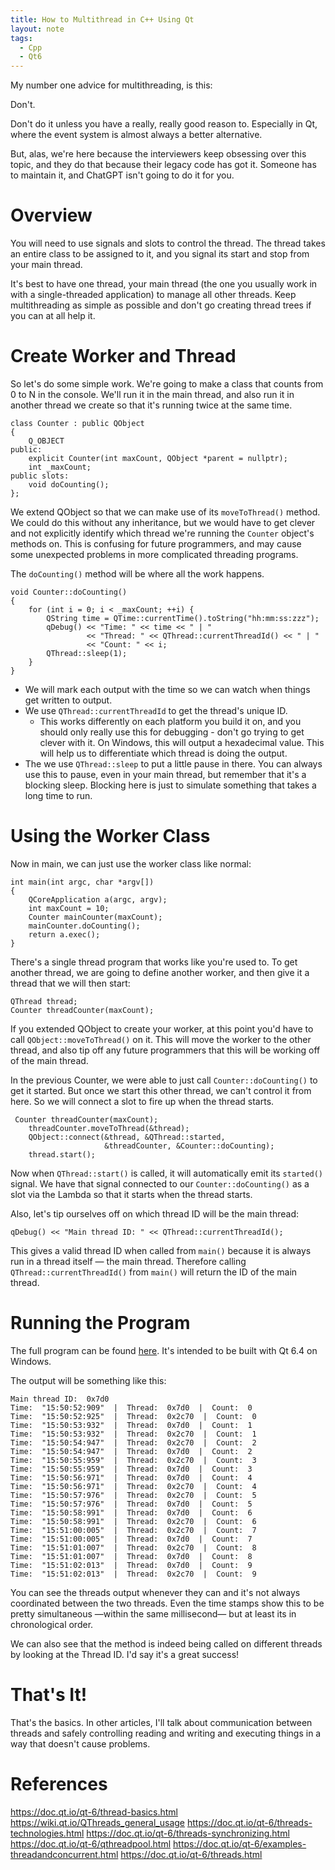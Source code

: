 ```yaml
---
title: How to Multithread in C++ Using Qt
layout: note
tags:
  - Cpp
  - Qt6
---
```



My number one advice for multithreading, is this:

Don't.

Don't do it unless you have a really, really good reason to. Especially in Qt, where the event system is almost always a better alternative.

But, alas, we're here because the interviewers keep obsessing over this topic, and they do that because their legacy code has got it. Someone has to maintain it, and ChatGPT isn't going to do it for you.

# Overview

You will need to use signals and slots to control the thread. The thread takes an entire class to be assigned to it, and you signal its start and stop from your main thread.

It's best to have one thread, your main thread (the one you usually work in with a single-threaded application) to manage all other threads. Keep multithreading as simple as possible and don't go creating thread trees if you can at all help it.

# Create Worker and Thread

So let's do some simple work. We're going to make a class that counts from 0 to N in the console. We'll run it in the main thread, and also run it in another thread we create so that it's running twice at the same time.

```
class Counter : public QObject
{
    Q_OBJECT
public:
    explicit Counter(int maxCount, QObject *parent = nullptr);
    int _maxCount;
public slots:
    void doCounting();
};
```

We extend QObject so that we can make use of its `moveToThread()` method. We could do this without any inheritance, but we would have to get clever and not explicitly identify which thread we're running the `Counter` object's methods on. This is confusing for future programmers, and may cause some unexpected problems in more complicated threading programs.

The `doCounting()` method will be where all the work happens.

```
void Counter::doCounting()
{
    for (int i = 0; i < _maxCount; ++i) {
        QString time = QTime::currentTime().toString("hh:mm:ss:zzz");
        qDebug() << "Time: " << time << " | "
                 << "Thread: " << QThread::currentThreadId() << " | "
                 << "Count: " << i;
        QThread::sleep(1);
    }
}
```

- We will mark each output with the time so we can watch when things get written to output.
- We use `QThread::currentThreadId` to get the thread's unique ID. 
	- This works differently on each platform you build it on, and you should only really use this for debugging - don't go trying to get clever with it. On Windows, this will output a hexadecimal value. This will help us to differentiate which thread is doing the output.
- The we use `QThread::sleep` to put a little pause in there. You can always use this to pause, even in your main thread, but remember that it's a blocking sleep. Blocking here is just to simulate something that takes a long time to run.

# Using the Worker Class

Now in main, we can just use the worker class like normal:

```
int main(int argc, char *argv[])
{
    QCoreApplication a(argc, argv);
    int maxCount = 10;
    Counter mainCounter(maxCount);
    mainCounter.doCounting();
    return a.exec();
}
```

There's a single thread program that works like you're used to. To get another thread, we are going to define another worker, and then give it a thread that we will then start:

```
QThread thread;
Counter threadCounter(maxCount);
```

If you extended QObject to create your worker, at this point you'd have to call `QObject::moveToThread()` on it.  This will move the worker to the other thread, and also tip off any future programmers that this will be working off of the main thread.

In the previous Counter, we were able to just call `Counter::doCounting()` to get it started. But once we start this other thread, we can't control it from here. So we will connect a slot to fire up when the thread starts.

```
 Counter threadCounter(maxCount);
    threadCounter.moveToThread(&thread);
    QObject::connect(&thread, &QThread::started,
                     &threadCounter, &Counter::doCounting);
    thread.start();
```

Now when `QThread::start()` is called, it will automatically emit its `started()` signal. We have that signal connected to our `Counter::doCounting()` as a slot via the Lambda so that it starts when the thread starts.

Also, let's tip ourselves off on which thread ID will be the main thread:

```
qDebug() << "Main thread ID: " << QThread::currentThreadId();
```

This gives a valid thread ID when called from `main()` because it is always run in a thread itself — the main thread. Therefore calling `QThread::currentThreadId()` from `main()` will return the ID of the main thread.

# Running the Program

The full program can be found [here](https://gitlab.com/erickveil/basic-multithreading-with-c-and-qt/-/tree/inheritQObject?ref_type=heads). It's intended to be built with Qt 6.4 on Windows. 

The output will be something like this:

```
Main thread ID:  0x7d0
Time:  "15:50:52:909"  |  Thread:  0x7d0  |  Count:  0
Time:  "15:50:52:925"  |  Thread:  0x2c70  |  Count:  0
Time:  "15:50:53:932"  |  Thread:  0x7d0  |  Count:  1
Time:  "15:50:53:932"  |  Thread:  0x2c70  |  Count:  1
Time:  "15:50:54:947"  |  Thread:  0x2c70  |  Count:  2
Time:  "15:50:54:947"  |  Thread:  0x7d0  |  Count:  2
Time:  "15:50:55:959"  |  Thread:  0x2c70  |  Count:  3
Time:  "15:50:55:959"  |  Thread:  0x7d0  |  Count:  3
Time:  "15:50:56:971"  |  Thread:  0x7d0  |  Count:  4
Time:  "15:50:56:971"  |  Thread:  0x2c70  |  Count:  4
Time:  "15:50:57:976"  |  Thread:  0x2c70  |  Count:  5
Time:  "15:50:57:976"  |  Thread:  0x7d0  |  Count:  5
Time:  "15:50:58:991"  |  Thread:  0x7d0  |  Count:  6
Time:  "15:50:58:991"  |  Thread:  0x2c70  |  Count:  6
Time:  "15:51:00:005"  |  Thread:  0x2c70  |  Count:  7
Time:  "15:51:00:005"  |  Thread:  0x7d0  |  Count:  7
Time:  "15:51:01:007"  |  Thread:  0x2c70  |  Count:  8
Time:  "15:51:01:007"  |  Thread:  0x7d0  |  Count:  8
Time:  "15:51:02:013"  |  Thread:  0x7d0  |  Count:  9
Time:  "15:51:02:013"  |  Thread:  0x2c70  |  Count:  9
```

You can see the threads output whenever they can and it's not always coordinated between the two threads. Even the time stamps show this to be pretty simultaneous —within the same millisecond— but at least its in chronological order.

We can also see that the method is indeed being called on different threads by looking at the Thread ID. I'd say it's a great success!

# That's It!

That's the basics. In other articles, I'll talk about communication between threads and safely controlling reading and writing and executing things in a way that doesn't cause problems.

# References

https://doc.qt.io/qt-6/thread-basics.html
https://wiki.qt.io/QThreads_general_usage
https://doc.qt.io/qt-6/threads-technologies.html
https://doc.qt.io/qt-6/threads-synchronizing.html
https://doc.qt.io/qt-6/qthreadpool.html
https://doc.qt.io/qt-6/examples-threadandconcurrent.html
https://doc.qt.io/qt-6/threads.html